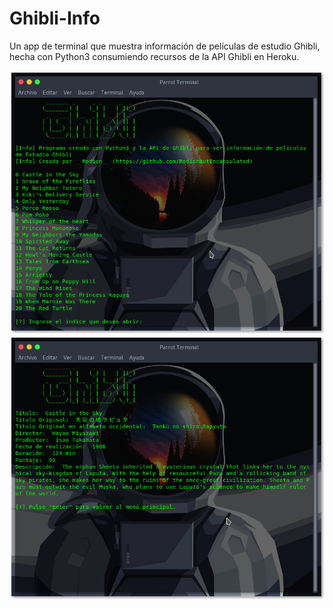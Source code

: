 # Ghibli-Info
Un app de terminal  que muestra información de películas de estudio Ghibli, hecha con Python3 consumiendo recursos de la API Ghibli en Heroku.
<p/>
 <img src="./img/Ghibli1.png"/>
 <img src="./img/Ghibli2.png"/>
<p>
